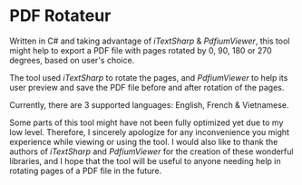 # PDF Rotateur

Written in C# and taking advantage of *iTextSharp* & *PdfiumViewer*, this tool might help to export a PDF file with pages rotated by 0, 90, 180 or 270 degrees, based on user's choice.

The tool used *iTextSharp* to rotate the pages, and *PdfiumViewer* to help its user preview and save the PDF file before and after rotation of the pages.

Currently, there are 3 supported languages: English, French & Vietnamese.

Some parts of this tool might have not been fully optimized yet due to my low level. Therefore, I sincerely apologize for any inconvenience you might experience while viewing or using the tool. I would also like to thank the authors of *iTextSharp* and *PdfiumViewer* for the creation of these wonderful libraries, and I hope that the tool will be useful to anyone needing help in rotating pages of a PDF file in the future.
